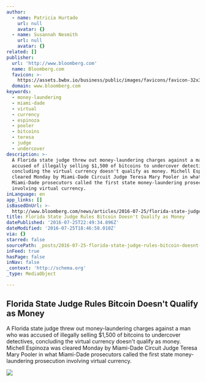 ```yaml
---
author:
  - name: Patricia Hurtado
    url: null
    avatar: {}
  - name: Susannah Nesmith
    url: null
    avatar: {}
related: []
publisher:
  url: 'http://www.bloomberg.com'
  name: Bloomberg.com
  favicon: >-
    https://assets.bwbx.io/business/public/images/favicons/favicon-32x32-d2b81a9373.png
  domain: www.bloomberg.com
keywords:
  - money-laundering
  - miami-dade
  - virtual
  - currency
  - espinoza
  - pooler
  - bitcoins
  - teresa
  - judge
  - undercover
description: >-
  A Florida state judge threw out money-laundering charges against a man who was
  accused of illegally selling $1,500 of bitcoins to undercover detectives,
  concluding the virtual currency doesn't qualify as money. Michell Espinoza was
  cleared Monday by Miami-Dade Circuit Judge Teresa Mary Pooler in what
  Miami-Dade prosecutors called the first state money-laundering prosecution
  involving virtual currency.
inLanguage: en
app_links: []
isBasedOnUrl: >-
  http://www.bloomberg.com/news/articles/2016-07-25/florida-state-judge-rules-bitcoin-doesn-t-qualify-as-money
title: Florida State Judge Rules Bitcoin Doesn't Qualify as Money
datePublished: '2016-07-25T22:49:34.896Z'
dateModified: '2016-07-25T18:46:58.010Z'
via: {}
starred: false
sourcePath: _posts/2016-07-25-florida-state-judge-rules-bitcoin-doesnt-qualify-as-money.md
inFeed: true
hasPage: false
inNav: false
_context: 'http://schema.org'
_type: MediaObject

---
```

<article style=""><h1>Florida State Judge Rules Bitcoin Doesn't Qualify as Money</h1><p>A Florida state judge threw out money-laundering charges against a man who was accused of illegally selling $1,500 of bitcoins to undercover detectives, concluding the virtual currency doesn't qualify as money. Michell Espinoza was cleared Monday by Miami-Dade Circuit Judge Teresa Mary Pooler in what Miami-Dade prosecutors called the first state money-laundering prosecution involving virtual currency.</p><img src="https://assets.bwbx.io/business/public/images/social_fallbacks/bloomberg_technology_default-7d25a852b6.jpg" /></article>